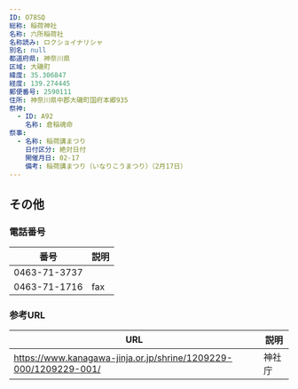 ```yaml
---
ID: O78SQ
総称: 稲荷神社
名称: 六所稲荷社
名称読み: ロクショイナリシャ
別名: null
都道府県: 神奈川県
区域: 大磯町
緯度: 35.306847
経度: 139.274445
郵便番号: 2590111
住所: 神奈川県中郡大磯町国府本郷935
祭神:
  - ID: A92
    名称: 倉稲魂命
祭事:
  - 名称: 稲荷講まつり
    日付区分: 絶対日付
    開催月日: 02-17
    備考: 稲荷講まつり（いなりこうまつり）（2月17日）
---
```


## その他

### 電話番号

| 番号         | 説明 |
| ------------ | ---- |
| 0463-71-3737 |      |
| 0463-71-1716 | fax  |

### 参考URL

| URL                                                              | 説明   |
| ---------------------------------------------------------------- | ------ |
| https://www.kanagawa-jinja.or.jp/shrine/1209229-000/1209229-001/ | 神社庁 |
